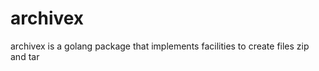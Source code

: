 archivex
========

archivex is a golang package that implements facilities to create files zip and tar
